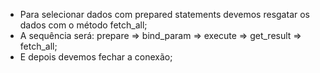 * Para selecionar dados com prepared statements devemos resgatar os dados com o método fetch_all;
* A sequência será: prepare => bind_param => execute => get_result => fetch_all;
* E depois devemos fechar a conexão;